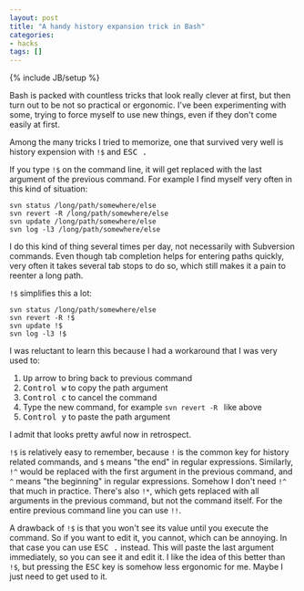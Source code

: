```yaml
---
layout: post
title: "A handy history expansion trick in Bash"
categories:
- hacks
tags: []
---
```

{% include JB/setup %}

Bash is packed with countless tricks that look really clever at first,
but then turn out to be not so practical or ergonomic.
I've been experimenting with some,
trying to force myself to use new things,
even if they don't come easily at first.

Among the many tricks I tried to memorize,
one that survived very well is history expension with `!$` and <kbd>ESC .</kbd>

If you type `!$` on the command line,
it will get replaced with the last argument of the previous command.
For example I find myself very often in this kind of situation:

    svn status /long/path/somewhere/else
    svn revert -R /long/path/somewhere/else
    svn update /long/path/somewhere/else
    svn log -l3 /long/path/somewhere/else

I do this kind of thing several times per day,
not necessarily with Subversion commands.
Even though tab completion helps for entering paths quickly,
very often it takes several tab stops to do so,
which still makes it a pain to reenter a long path.

`!$` simplifies this a lot:

    svn status /long/path/somewhere/else
    svn revert -R !$
    svn update !$
    svn log -l3 !$

I was reluctant to learn this because I had a workaround that I was very used to:

1. <kbd>Up</kbd> arrow to bring back to previous command
2. <kbd>Control w</kbd> to copy the path argument
3. <kbd>Control c</kbd> to cancel the command
4. Type the new command, for example `svn revert -R ` like above
5. <kbd>Control y</kbd> to paste the path argument

I admit that looks pretty awful now in retrospect.

`!$` is relatively easy to remember, because `!` is the common key for history related commands, and `$` means "the end" in regular expressions.
Similarly, `!^` would be replaced with the first argument in the previous command, and `^` means "the beginning" in regular expressions.
Somehow I don't need `!^` that much in practice.
There's also `!*`, which gets replaced with all arguments in the previous command, but not the command itself.
For the entire previous command line you can use `!!`.

A drawback of `!$` is that you won't see its value until you execute the command.
So if you want to edit it, you cannot, which can be annoying.
In that case you can use <kbd>ESC .</kbd> instead.
This will paste the last argument immediately,
so you can see it and edit it.
I like the idea of this better than `!$`,
but pressing the <kbd>ESC</kbd> key is somehow less ergonomic for me.
Maybe I just need to get used to it.
